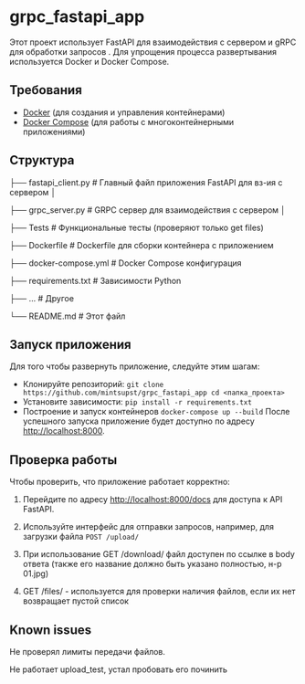 # grpc_fastapi_app
Этот проект использует FastAPI для взаимодействия с сервером и gRPC для обработки запросов . Для упрощения процесса развертывания используется Docker и Docker Compose.

## Требования 
- [Docker](https://www.docker.com/get-started) (для создания и управления контейнерами) 
- [Docker Compose](https://docs.docker.com/compose/install/) (для работы с многоконтейнерными приложениями)
## Структура

├── fastapi_client.py # Главный файл приложения FastAPI для вз-ия с сервером │ 

├── grpc_server.py # GRPC сервер для взаимодействия с сервером │ 

├── Tests # Функциональные тесты (проверяют только get files)

├── Dockerfile # Dockerfile для сборки контейнера с приложением 

├── docker-compose.yml # Docker Compose конфигурация 

├── requirements.txt # Зависимости Python 

├── ... # Другое

└── README.md # Этот файл

## Запуск приложения
Для того чтобы развернуть приложение, следуйте этим шагам: 

- Клонируйте репозиторий: 
```git clone https://github.com/mintsupst/grpc_fastapi_app cd <папка_проекта>```
- Установите зависимости:
```pip install -r requirements.txt```
- Построение и запуск контейнеров
```docker-compose up --build```
После успешного запуска приложение будет доступно по адресу [http://localhost:8000](http://localhost:8000).

## Проверка работы

Чтобы проверить, что приложение работает корректно:

1. Перейдите по адресу [http://localhost:8000/docs](http://localhost:8000/docs) для доступа к API FastAPI.
    
2. Используйте интерфейс для отправки запросов, например, для загрузки файла
```POST /upload/```
3. При использование GET /download/ файл доступен по ссылке в body ответа (также его название должно быть указано полностью, н-р 01.jpg)
5. GET /files/ - используется для проверки наличия файлов, если их нет возвращает пустой список
## Known issues
Не проверял лимиты передачи файлов.

Не работает upload_test, устал пробовать его починить
